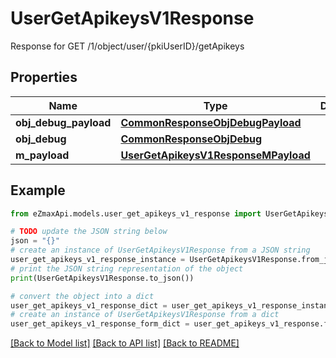 # UserGetApikeysV1Response

Response for GET /1/object/user/{pkiUserID}/getApikeys

## Properties

Name | Type | Description | Notes
------------ | ------------- | ------------- | -------------
**obj_debug_payload** | [**CommonResponseObjDebugPayload**](CommonResponseObjDebugPayload.md) |  | 
**obj_debug** | [**CommonResponseObjDebug**](CommonResponseObjDebug.md) |  | [optional] 
**m_payload** | [**UserGetApikeysV1ResponseMPayload**](UserGetApikeysV1ResponseMPayload.md) |  | 

## Example

```python
from eZmaxApi.models.user_get_apikeys_v1_response import UserGetApikeysV1Response

# TODO update the JSON string below
json = "{}"
# create an instance of UserGetApikeysV1Response from a JSON string
user_get_apikeys_v1_response_instance = UserGetApikeysV1Response.from_json(json)
# print the JSON string representation of the object
print(UserGetApikeysV1Response.to_json())

# convert the object into a dict
user_get_apikeys_v1_response_dict = user_get_apikeys_v1_response_instance.to_dict()
# create an instance of UserGetApikeysV1Response from a dict
user_get_apikeys_v1_response_form_dict = user_get_apikeys_v1_response.from_dict(user_get_apikeys_v1_response_dict)
```
[[Back to Model list]](../README.md#documentation-for-models) [[Back to API list]](../README.md#documentation-for-api-endpoints) [[Back to README]](../README.md)


